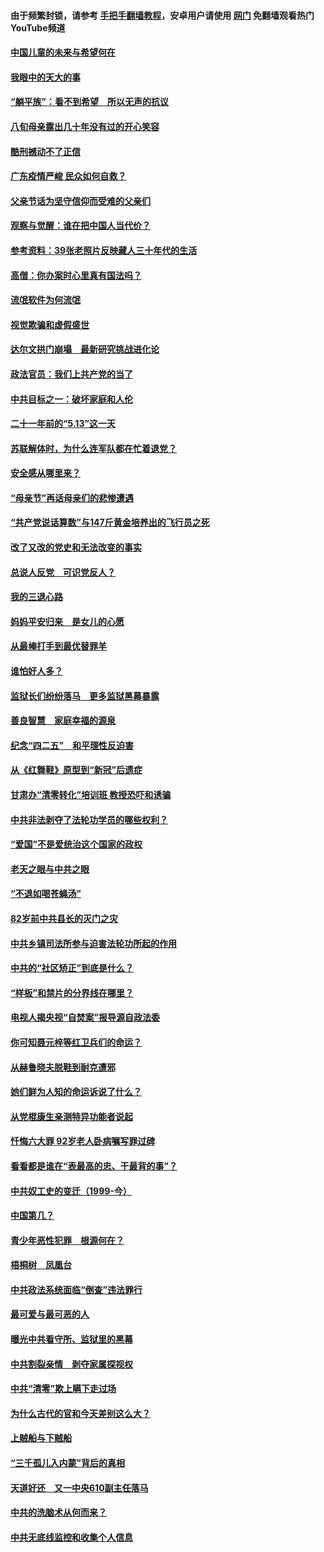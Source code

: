 #### 由于频繁封锁，请参考 [手把手翻墙教程](https://github.com/gfw-breaker/guides/wiki/)，安卓用户请使用 [网门](https://github.com/gfw-breaker/nogfw/blob/master/dl.md?t=07051701) 免翻墙观看热门YouTube频道 

#### [中国儿童的未来与希望何在](../pages/19/427680.md?t=07051701) 

#### [我眼中的天大的事](../pages/19/427619.md?t=07051701) 

#### [“躺平族”：看不到希望　所以无声的抗议](../pages/19/427464.md?t=07051701) 

#### [八旬母亲露出几十年没有过的开心笑容](../pages/19/427429.md?t=07051701) 

#### [酷刑撼动不了正信](../pages/19/427414.md?t=07051701) 

#### [广东疫情严峻 民众如何自救？](../pages/19/427311.md?t=07051701) 

#### [父亲节话为坚守信仰而受难的父亲们](../pages/19/427033.md?t=07051701) 

#### [观察与觉醒：谁在把中国人当代价？](../pages/19/426987.md?t=07051701) 

#### [参考资料：39张老照片反映藏人三十年代的生活](../pages/19/426471.md?t=07051701) 

#### [高僧：你办案时心里真有国法吗？](../pages/19/426530.md?t=07051701) 

#### [流氓软件为何流氓](../pages/19/426531.md?t=07051701) 

#### [视觉欺骗和虚假盛世](../pages/19/426443.md?t=07051701) 

#### [达尔文拱门崩塌　最新研究挑战进化论](../pages/19/426009.md?t=07051701) 

#### [政法官员：我们上共产党的当了](../pages/19/425351.md?t=07051701) 

#### [中共目标之一：破坏家庭和人伦](../pages/19/424454.md?t=07051701) 

#### [二十一年前的“5.13”这一天](../pages/19/424814.md?t=07051701) 

#### [苏联解体时，为什么连军队都在忙着退党？](../pages/19/424335.md?t=07051701) 

#### [安全感从哪里来？](../pages/19/424336.md?t=07051701) 

#### [“母亲节”再话母亲们的悲惨遭遇](../pages/19/424234.md?t=07051701) 

#### [“共产党说话算数”与147斤黄金培养出的飞行员之死](../pages/19/424115.md?t=07051701) 

#### [改了又改的党史和无法改变的事实](../pages/19/424037.md?t=07051701) 

#### [总说人反党　可识党反人？](../pages/19/423820.md?t=07051701) 

#### [我的三退心路](../pages/19/423876.md?t=07051701) 

#### [妈妈平安归来　是女儿的心愿](../pages/19/423947.md?t=07051701) 

#### [从最棒打手到最优替罪羊](../pages/19/423819.md?t=07051701) 

#### [谁怕好人多？](../pages/19/423774.md?t=07051701) 

#### [监狱长们纷纷落马　更多监狱黑幕暴露](../pages/19/423787.md?t=07051701) 

#### [善良智慧　家庭幸福的源泉](../pages/19/423632.md?t=07051701) 

#### [纪念“四二五”　和平理性反迫害](../pages/19/423660.md?t=07051701) 

#### [从《红舞鞋》原型到“新冠”后遗症](../pages/19/423509.md?t=07051701) 

#### [甘肃办“清零转化”培训班 教授恐吓和诱骗](../pages/19/423498.md?t=07051701) 

#### [中共非法剥夺了法轮功学员的哪些权利？](../pages/19/423392.md?t=07051701) 

#### [“爱国”不是爱统治这个国家的政权](../pages/19/423029.md?t=07051701) 

#### [老天之眼与中共之眼](../pages/19/423378.md?t=07051701) 

#### [“不退如喝苍蝇汤”](../pages/19/423287.md?t=07051701) 

#### [82岁前中共县长的灭门之灾](../pages/19/423055.md?t=07051701) 

#### [中共乡镇司法所参与迫害法轮功所起的作用](../pages/19/423064.md?t=07051701) 

#### [中共的“社区矫正”到底是什么？](../pages/19/422870.md?t=07051701) 

#### [“样板”和禁片的分界线在哪里？](../pages/19/422704.md?t=07051701) 

#### [电视人揭央视“自焚案”报导源自政法委](../pages/19/422770.md?t=07051701) 

#### [你可知聂元梓等红卫兵们的命运？](../pages/19/422848.md?t=07051701) 

#### [从赫鲁晓夫脱鞋到耐克遭邪](../pages/19/422826.md?t=07051701) 

#### [她们鲜为人知的命运诉说了什么？](../pages/19/422754.md?t=07051701) 

#### [从党棍康生亲测特异功能者说起](../pages/19/422657.md?t=07051701) 

#### [忏悔六大罪 92岁老人卧病嘱写罪过碑](../pages/19/422750.md?t=07051701) 

#### [看看都是谁在“表最高的忠、干最背的事”？](../pages/19/422703.md?t=07051701) 

#### [中共奴工史的变迁（1999-今）](../pages/19/422656.md?t=07051701) 

#### [中国第几？](../pages/19/422496.md?t=07051701) 

#### [青少年恶性犯罪　根源何在？](../pages/19/422449.md?t=07051701) 

#### [梧桐树　凤凰台](../pages/19/422442.md?t=07051701) 

#### [中共政法系统面临“倒查”违法罪行](../pages/19/422497.md?t=07051701) 

#### [最可爱与最可恶的人](../pages/19/422448.md?t=07051701) 

#### [曝光中共看守所、监狱里的黑幕](../pages/19/422390.md?t=07051701) 

#### [中共割裂亲情　剥夺家属探视权](../pages/19/422364.md?t=07051701) 

#### [中共“清零”欺上瞒下走过场](../pages/19/422306.md?t=07051701) 

#### [为什么古代的官和今天差别这么大？](../pages/19/422228.md?t=07051701) 

#### [上贼船与下贼船](../pages/19/422276.md?t=07051701) 

#### [“三千孤儿入内蒙”背后的真相](../pages/19/422229.md?t=07051701) 

#### [天道好还　又一中央610副主任落马](../pages/19/422155.md?t=07051701) 

#### [中共的洗脑术从何而来？](../pages/19/422154.md?t=07051701) 

#### [中共无底线监控和收集个人信息](../pages/19/422039.md?t=07051701) 

